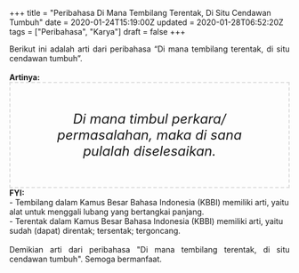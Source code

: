 +++
title = "Peribahasa Di Mana Tembilang Terentak, Di Situ Cendawan Tumbuh"
date = 2020-01-24T15:19:00Z
updated = 2020-01-28T06:52:20Z
tags = ["Peribahasa", "Karya"]
draft = false
+++

<div dir="ltr" style="text-align: left;" trbidi="on"><div style="text-align: justify;">Berikut ini adalah arti dari peribahasa “Di mana tembilang terentak, di situ cendawan tumbuh”.</div><br /><div style="text-align: justify;"><b>Artinya:</b></div><div style="border: 2px dashed #ddd; font-size: 24px; height: auto; margin: 0 auto; padding: 50px; text-align: center; width: auto;"><i>Di mana timbul perkara/ permasalahan, maka di sana pulalah diselesaikan.</i></div><b>FYI:</b><br />- Tembilang dalam Kamus Besar Bahasa Indonesia (KBBI) memiliki arti, yaitu alat untuk menggali lubang yang bertangkai panjang.<br />- Terentak dalam Kamus Besar Bahasa Indonesia (KBBI) memiliki arti, yaitu sudah (dapat) direntak; tersentak; tergoncang.<br /><br /><div style="text-align: justify;">Demikian arti dari peribahasa "Di mana tembilang terentak, di situ cendawan tumbuh". Semoga bermanfaat.</div></div>
